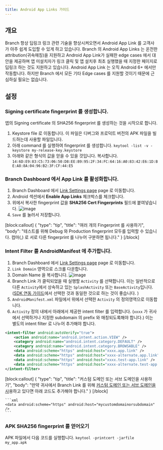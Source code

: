 ```yaml
---
title: Android App Links 가이드
---
```

## 개요

Branch 항상 딥링크 링크 관련 기술을 향상시켜오면서 Android App Link 를 고객사가 아주 쉽게 도입할 수 있게 하고 있습니다. Branch 의 Android App Links 는 온전한 attribution(귀속매칭)을 지원하고 Android App Link가 실패한 edge cases 에서 대안을 제공하며 앱 미설치자가 링크 클릭 및 앱 설치후 최초 실행했을 때 지정한 페이지로 딥링크 하는 것도 지원하고 있습니다. Android App Link 는 오직 Android 6+ 에서만 작동합니다. 하지만 Branch 에서 모든 기타 Edge cases 를 지원할 것이기 때문에 근심하실 필요는 없습니다.

## 설정

### Signing certificate fingerprint 를 생성합니다.

앱의 Signing certificate 의 SHA256 fingerprint 를 생성하는 것을 시작으로 합니다.

1. Keystore file 로 이동합니다. 이 파일은 디버그와 프로덕트 버전의 APK 파일을 빌드하는데 사용할 파일입니다.
1. 아래 command 를 실행하여 fingerprint 를 생성합니다. `keytool -list -v -keystore my-release-key.keystore`
1. 아래와 같은 형식의 값을 얻을 수 있을 것입니다. 복사합니다. `14:6D:E9:83:C5:73:06:50:D8:EE:B9:95:2F:34:FC:64:16:A0:83:42:E6:1D:BE:A8:8A:04:96:B2:3F:CF:44:E5`

### Branch Dashboard 에서 App Link 를 활성화합니다.

1. Branch Dashboard 에서 [Link Settings page](https://dashboard.branch.io/link-settings) page 로 이동합니다.
1. Android 섹션에서 **Enable App Links** 체크박스를 체크합니다.
1. 위에서 복사한 fingerprint 값을 **SHA256 Cert Fingerprints** 필드에 붙여넣습니다. ![image](/images/pages/deep-linking/universal-links/enable_app_links.png)
1. `Save` 를 눌러서 저장합니다.

[block:callout]
{
  "type": "tip",
  "title": "여러 개의 Fingerprint 를 사용하기",
  "body": "테스트를 위해 Debug 와 Production fingerprint 모두를 입력할 수 있습니다. 컴마(,) 로 서로 다른 fingerprint 를 나누어 구분하면 됩니다."
}
[/block]

### Intent Filter 를 AndroidManifest 에 추가합니다.

1. Branch Dashboard 에서 [Link Settings page](https://dashboard.branch.io/link-settings) page 로 이동합니다.
1. `Link Domain` 영역으로 스크롤 다운합니다.
1. Domain Name 을 복사합니다. ![image](/images/pages/deep-linking/universal-links/subdomain-setting.png)
1. Branch Link 가 클릭되었을 때 실행할 `Activity` 를 선택합니다. 이는 일반적으로 다른 `Activity`에서 상속하고 있는 `SplashActivity` 또는 `BaseActivity`입니다. ([SDK 연동 가이드](/apps/android/#configure-app)에서 선택한 것과 동일한 것으로 하는 것이 좋습니다. )
1. `AndroidManifest.xml` 파일에서 위에서 선택한 `Activity` 의 정의영역으로 이동합니다.
1. `Activity` 정의 내에서 아래에서 제공한 intent filter 를 입력합니다. (`xxxx` 가 귀사에서 선택하거나 지정한 subdomain 의 prefix 와 매칭되도록해야 합니다.) 이는 별도의 intent filter 로 나누어 추가해야 합니다.

```xml
<intent-filter android:autoVerify="true">
    <action android:name="android.intent.action.VIEW" />
    <category android:name="android.intent.category.DEFAULT" />
    <category android:name="android.intent.category.BROWSABLE" />
    <data android:scheme="https" android:host="xxxx.app.link" />
    <data android:scheme="https" android:host="xxxx-alternate.app.link" />
    <data android:scheme="https" android:host="xxxx.test-app.link" />
    <data android:scheme="https" android:host="xxxx-alternate.test-app.link" />
</intent-filter>
```

[block:callout]
{
  "type": "tip",
  "title": "커스텀 도메인 또는 서브 도메인을 사용하기",
  "body": "만약 귀사에서 Branch Link 를 위해 [커스텀 도메인 또는 서브 도메인을 사](/dashboard/integrate/#change-link-domain)용하고 있다면 아래 코드도 추가해야 합니다."
}
[/block]

	```xml
	<data android:scheme="https" android:host="mycustomdomainorsubdomain" />
	```

### APK SHA256 fingerprint 를 얻어오기

APK 파일에서 다음 코드를 실행합니다. `keytool -printcert -jarfile my_app.apk`
